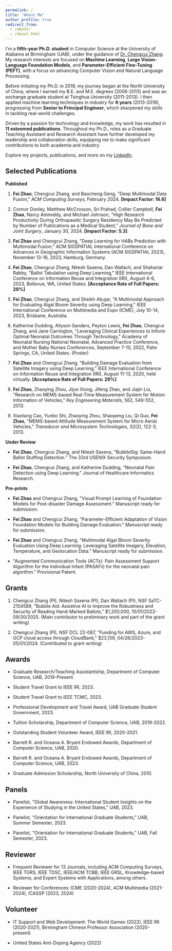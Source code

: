```yaml
---
permalink: /
title: "About Me"
author_profile: true
redirect_from: 
  - /about/
  - /about.html
---
```



I'm a **fifth-year Ph.D. student** in Computer Science at the University of Alabama at Birmingham (UAB), under the guidance of [Dr. Chengcui Zhang](https://sites.uab.edu/czhang02/). My research interests are focused on **Machine Learning**, **Large Vision-Language Foundation Models**, and **Parameter-Efficient Fine-Tuning (PEFT)**, with a focus on advancing Computer Vision and Natural Language Processing.

Before initiating my Ph.D. in 2019, my journey began at the North University of China, where I earned my B.E. and M.E. degrees (2006-2013) and was an exchange graduate student at Tsinghua University (2011-2013). I then applied machine learning techniques in industry for **6 years** (2013-2019), progressing from **Senior to Principal Engineer**, which sharpened my skills in tackling real-world challenges.

Driven by a passion for technology and knowledge, my work has resulted in **11 esteemed publications**. Throughout my Ph.D., roles as a Graduate Teaching Assistant and Research Assistant have further developed my leadership and collaboration skills, equipping me to make significant contributions to both academia and industry.

Explore my projects, publications, and more on my [LinkedIn](https://www.linkedin.com/in/fei-zhao-6a762724a/).



## Selected Publications
<!-- ====== -->

**Published**

1. **Fei Zhao**, Chengcui Zhang, and Baocheng Geng, "Deep Multimodal Data Fusion," *ACM Computing Surveys*, February 2024. **[Impact Factor: 16.6]**

2. Connor Donley, Matthew McCrosson, Sri Prahad, Collier Campbell, **Fei Zhao**, Narcy Amireddy, and Michael Johnson, "High Research Productivity During Orthopaedic Surgery Residency May Be Predicted by Number of Publications as a Medical Student," *Journal of Bone and Joint Surgery*, January 30, 2024. **[Impact Factor: 5.3]**

3. **Fei Zhao** and Chengcui Zhang, "Deep Learning for HABs Prediction with Multimodal Fusion," ACM SIGSPATIAL International Conference on Advances in Geographic Information Systems (ACM SIGSPATIAL 2023), November 13-16, 2023, Hamburg, Germany.

4. **Fei Zhao**, Chengcui Zhang, Nitesh Saxena, Dan Wallach, and Shahariar Rabby, "Ballot Tabulation using Deep Learning," IEEE International Conference on Information Reuse and Integration (IRI), August 4-6, 2023, Bellevue, WA, United States. **[Acceptance Rate of Full Papers: 29%]**

5. **Fei Zhao**, Chengcui Zhang, and Sheikh Abujar, "A Multimodal Approach for Evaluating Algal Bloom Severity using Deep Learning," IEEE International Conference on Multimedia and Expo (ICME), July 10-14, 2023, Brisbane, Australia.

6. Katherine Dudding, Allyson Sanders, Peyton Lewis, **Fei Zhao**, Chengcui Zhang, and Jane Carrington, "Leveraging Clinical Experiences to Inform Optimal Neonatal Outcomes Through Technology," Academy of Neonatal Nursing National Neonatal, Advanced Practice Conference, and Mother Baby Nurses Conferences, September 7-10, 2022, Palm Springs, CA, United States. (Poster)

7. **Fei Zhao** and Chengcui Zhang, "Building Damage Evaluation from Satellite Imagery using Deep Learning," IEEE International Conference on Information Reuse and Integration (IRI), August 11-13, 2020, held virtually. **[Acceptance Rate of Full Papers: 29%]**

8. **Fei Zhao**, Zhaoying Zhou, Jijun Xiong, Jifeng Zhao, and Jiajin Liu, "Research on MEMS-based Real-Time Measurement System for Motion Information of Vehicles," *Key Engineering Materials*, 562, 549-552, 2013.

9. Xiaotang Cao, Yunbo Shi, Zhaoying Zhou, Shaopeng Liu, Qi Guo, **Fei Zhao**, "MEMS-based Attitude Measurement System for Micro Aerial Vehicles," *Transducer and Microsystem Technologies*, 32(2), 122-3, 2013.

**Under Review**

- **Fei Zhao**, Chengcui Zhang, and Nitesh Saxena, "BubbleSig: Same-Hand Ballot Stuffing Detection." The 33rd USENIX Security Symposium.

- **Fei Zhao**, Chengcui Zhang, and Katherine Dudding, "Neonatal Pain Detection using Deep Learning." Journal of Healthcare Informatics Research.

**Pre-prints**

- **Fei Zhao** and Chengcui Zhang, "Visual Prompt Learning of Foundation Models for Post-disaster Damage Assessment." Manuscript ready for submission.

- **Fei Zhao** and Chengcui Zhang, "Parameter-Efficient Adaptation of Vision Foundation Models for Building Damage Evaluation." Manuscript ready for submission.

- **Fei Zhao** and Chengcui Zhang, "Multimodal Algal Bloom Severity Evaluation Using Deep Learning: Leveraging Satellite Imagery, Elevation, Temperature, and Geolocation Data." Manuscript ready for submission.

- "Augmented Communication Tools (ACTs): Pain Assessment Support Algorithm for the Individual Infant (PASAFii) for the neonatal pain algorithm." Provisional Patent.


## Grants
<!-- ====== -->


1. Chengcui Zhang (PI), Nitesh Saxena (PI), Dan Wallach (PI), NSF SaTC-2154589, "Bubble Aid: Assistive AI to Improve the Robustness and Security of Reading Hand-Marked Ballots," $1,200,000, 10/01/2022-09/30/2025. (Main contributor to preliminary work and part of the grant writing)

2. Chengcui Zhang (PI), NSF DCL 22-087, "Funding for AWS, Azure, and GCP cloud access through CloudBank," $23,139, 04/26/2023-05/01/2024. (Contributed to grant writing)


## Awards
<!-- ====== -->

- Graduate Research/Teaching Assistantship, Department of Computer Science, UAB, 2019-Present.

- Student Travel Grant to IEEE IRI, 2023.

- Student Travel Grant to IEEE TCMC, 2023.

- Professional Development and Travel Award, UAB Graduate Student Government, 2023.

- Tuition Scholarship, Department of Computer Science, UAB, 2019-2022.

- Outstanding Student Volunteer Award, IEEE IRI, 2020-2021.

- Barrett R. and Oceana A. Bryant Endowed Awards, Department of Computer Science, UAB, 2020.

- Barrett R. and Oceana A. Bryant Endowed Awards, Department of Computer Science, UAB, 2023.

- Graduate Admission Scholarship, North University of China, 2010.

## Panels
<!-- ====== -->

- Panelist, "Global Awareness: International Student Insights on the Experience of Studying in the United States," UAB, 2023.

- Panelist, "Orientation for International Graduate Students," UAB, Summer Semester, 2023.

- Panelist, "Orientation for International Graduate Students," UAB, Fall Semester, 2023.

## Reviewer
<!-- ====== -->

- Frequent Reviewer for 13 Journals, including ACM Computing Surveys, IEEE TGRS, IEEE TDSC, IEEE/ACM TCBB, IEEE GRSL, Knowledge-based Systems, and Expert Systems with Applications, among others.

- Reviewer for Conferences: ICME (2020-2024), ACM Multimedia (2021-2024), ICASSP (2023, 2024)

## Volunteer
<!-- ====== -->

- IT Support and Web Development: The World Games (2022), IEEE IRI (2020-2021), Birmingham Chinese Professor Association (2020-present)

- United States Anti-Doping Agency (2022)


